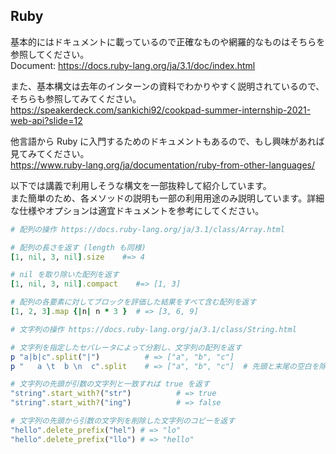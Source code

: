 ## Ruby

基本的にはドキュメントに載っているので正確なものや網羅的なものはそちらを参照してください。  
Document: https://docs.ruby-lang.org/ja/3.1/doc/index.html  

また、基本構文は去年のインターンの資料でわかりやすく説明されているので、そちらも参照してみてください。  
https://speakerdeck.com/sankichi92/cookpad-summer-internship-2021-web-api?slide=12

他言語から Ruby に入門するためのドキュメントもあるので、もし興味があれば見てみてください。  
https://www.ruby-lang.org/ja/documentation/ruby-from-other-languages/

以下では講義で利用しそうな構文を一部抜粋して紹介しています。  
また簡単のため、各メソッドの説明も一部の利用用途のみ説明しています。詳細な仕様やオプションは適宜ドキュメントを参考にしてください。  

```rb
# 配列の操作 https://docs.ruby-lang.org/ja/3.1/class/Array.html

# 配列の長さを返す (length も同様)
[1, nil, 3, nil].size    #=> 4

# nil を取り除いた配列を返す
[1, nil, 3, nil].compact    #=> [1, 3]

# 配列の各要素に対してブロックを評価した結果をすべて含む配列を返す
[1, 2, 3].map {|n| n * 3 }  # => [3, 6, 9]
```

```rb
# 文字列の操作 https://docs.ruby-lang.org/ja/3.1/class/String.html

# 文字列を指定したセパレータによって分割し、文字列の配列を返す
p "a|b|c".split("|")          # => ["a", "b", "c"]   
p "   a \t  b \n  c".split    # => ["a", "b", "c"]  # 先頭と末尾の空白を除いたうえで、空白文字(" \t\r\n\f\v")で分割する。

# 文字列の先頭が引数の文字列と一致すれば true を返す
"string".start_with?("str")          # => true
"string".start_with?("ing")          # => false

# 文字列の先頭から引数の文字列を削除した文字列のコピーを返す
"hello".delete_prefix("hel") # => "lo"
"hello".delete_prefix("llo") # => "hello"
```
